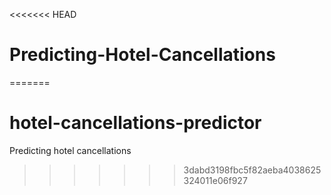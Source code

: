 <<<<<<< HEAD
# Predicting-Hotel-Cancellations
=======
# hotel-cancellations-predictor
Predicting hotel cancellations
>>>>>>> 3dabd3198fbc5f82aeba4038625324011e06f927
